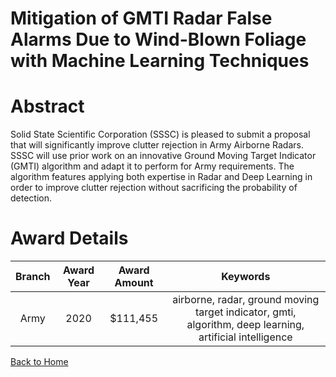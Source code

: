 
Mitigation of GMTI Radar False Alarms Due to Wind-Blown Foliage with Machine Learning Techniques
================================================================================================

# Abstract


Solid State Scientific Corporation (SSSC) is pleased to submit a proposal that will significantly improve clutter rejection in Army Airborne Radars. SSSC will use prior work on an innovative Ground Moving Target Indicator (GMTI) algorithm and adapt it to perform for Army requirements. The algorithm features applying both expertise in Radar and Deep Learning in order to improve clutter rejection without sacrificing the probability of detection.  

# Award Details

|Branch|Award Year|Award Amount|Keywords|
| :---: | :---: | :---: | :---: |
|Army|2020|$111,455|airborne, radar, ground moving target indicator, gmti, algorithm, deep learning, artificial intelligence|
  
  


[Back to Home](https://github.com/chrischow/dod_sbir_awards#1068)